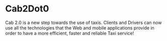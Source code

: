 # Cab2Dot0
Cab 2.0 is a new step towards the use of taxis. Clients and Drivers can now use all the technologies that the Web and mobile applications provide in order to have a more efficient, faster and reliable Taxi service!
